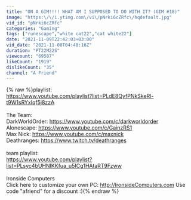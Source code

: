 ```yaml
---
title: "ON A GIM!!!! WHAT AM I SUPPOSED TO DO WITH IT? (GIM #18)"
image: "https:\/\/i.ytimg.com\/vi\/pNrki6cZRfc\/hqdefault.jpg"
vid_id: "pNrki6cZRfc"
categories: "Gaming"
tags: ["runescape","white cat22","cat white22"]
date: "2021-11-09T22:42:03+03:00"
vid_date: "2021-11-08T04:48:16Z"
duration: "PT22M22S"
viewcount: "69587"
likeCount: "1919"
dislikeCount: "35"
channel: "A Friend"
---
```

{% raw %}playlist:<br /><a rel="nofollow" target="blank" href="https://www.youtube.com/playlist?list=PLdE8QyfPNkSkeRl-t9W1sRYxIqf5j8zzA">https://www.youtube.com/playlist?list=PLdE8QyfPNkSkeRl-t9W1sRYxIqf5j8zzA</a><br /><br />The Team:<br />DarkWorldOrder: <a rel="nofollow" target="blank" href="https://www.youtube.com/c/darkworldorder">https://www.youtube.com/c/darkworldorder</a><br />Alonescape: <a rel="nofollow" target="blank" href="https://www.youtube.com/c/GainzRS1">https://www.youtube.com/c/GainzRS1</a><br />Max Nick: <a rel="nofollow" target="blank" href="https://www.youtube.com/c/maxnick">https://www.youtube.com/c/maxnick</a><br />Deathranges: <a rel="nofollow" target="blank" href="https://www.twitch.tv/deathranges">https://www.twitch.tv/deathranges</a><br /><br />team playlist:<br /><a rel="nofollow" target="blank" href="https://www.youtube.com/playlist?list=PLsyc4bUHNIKKfua_u5ICg1HAtaRT9Fzww">https://www.youtube.com/playlist?list=PLsyc4bUHNIKKfua_u5ICg1HAtaRT9Fzww</a><br /><br />Ironside Computers<br />Click here to customize your own PC: <a rel="nofollow" target="blank" href="http://IronsideComputers.com">http://IronsideComputers.com</a> Use code &quot;afriend&quot; for a discount :){% endraw %}
